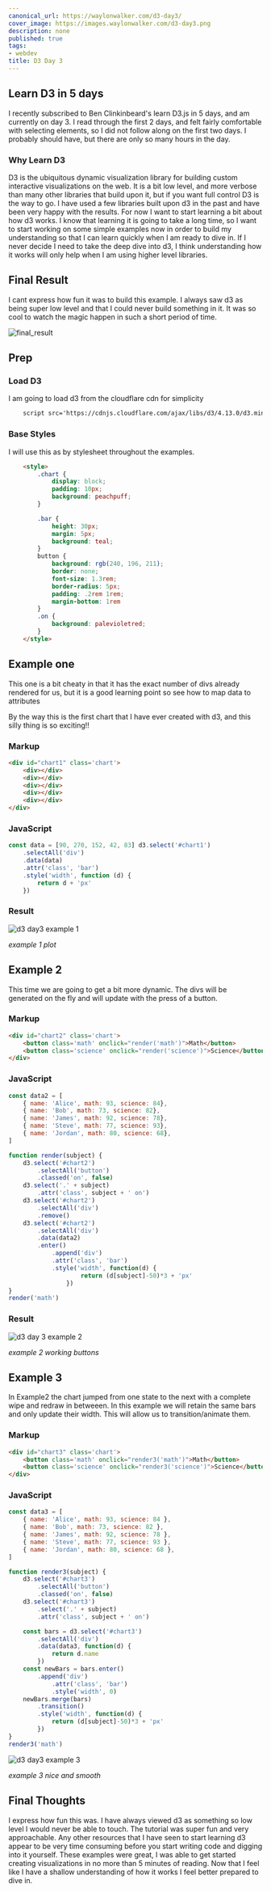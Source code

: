 ```yaml
---
canonical_url: https://waylonwalker.com/d3-day3/
cover_image: https://images.waylonwalker.com/d3-day3.png
description: none
published: true
tags:
- webdev
title: D3 Day 3
---
```


<script src='https://cdnjs.cloudflare.com/ajax/libs/d3/4.13.0/d3.min.js'></script>
<style>
    #content{
        max-width: 800px;
        margin: 0 auto;
    }
    .chart {
        display: block;
        padding: 10px;
        background: peachpuff;
    }

    .bar {
        height: 30px;
        margin: 5px;
        background: teal;
    }
    button {
        background: rgb(240, 196, 211);
        border: none;
        font-size: 1.3rem;
        border-radius: 5px;
        padding: .2rem 1rem;
        margin-bottom: 1rem
    }
    .on {
        background: palevioletred;
    }
</style>


## Learn D3 in 5 days

I recently subscribed to Ben Clinkinbeard's learn D3.js in 5 days, and am currently on day 3.  I read through the first 2 days, and felt fairly comfortable with selecting elements, so I did not follow along on the first two days.  I probably should have, but there are only so many hours in the day.

### Why Learn D3

D3 is the ubiquitous dynamic visualization library for building custom interactive visualizations on the web.  It is a bit low level, and more verbose than many other libraries that build upon it, but if you want full control D3 is the way to go.  I have used a few libraries built upon d3 in the past and have been very happy with the results.  For now I want to start learning a bit about how d3 works.  I know that learning it is going to take a long time, so I want to start working on some simple examples now in order to build my understanding so that I can learn quickly when I am ready to dive in.  If I never decide I need to take the deep dive into d3, I think understanding how it works will only help when I am using higher level libraries.

## Final Result
I cant express how fun it was to build this example. I always saw d3 as being super low level and that I could never build something in it.  It was so cool to watch the magic happen in such a short period of time.

![final_result](https://images.waylonwalker.com/d3-day3.gif)
## Prep
### Load D3

I am going to load d3 from the cloudflare cdn for simplicity

```HTML
    script src='https://cdnjs.cloudflare.com/ajax/libs/d3/4.13.0/d3.min.js'></script>
```

### Base Styles
I will use this as by stylesheet throughout the examples.


```html
    <style>
        .chart {
            display: block;
            padding: 10px;
            background: peachpuff;
        }

        .bar {
            height: 30px;
            margin: 5px;
            background: teal;
        }
        button {
            background: rgb(240, 196, 211);
            border: none;
            font-size: 1.3rem;
            border-radius: 5px;
            padding: .2rem 1rem;
            margin-bottom: 1rem
        }
        .on {
            background: palevioletred;
        }
    </style>
```

## Example one

This one is a bit cheaty in that it has the exact number of divs already rendered for us, but it is a good learning point so see how to map data to attributes


By the way this is the first chart that I have ever created with d3, and this silly thing is so exciting!!

### Markup
```HTML
<div id="chart1" class='chart'>
    <div></div>
    <div></div>
    <div></div>
    <div></div>
    <div></div>
</div>
```

### JavaScript
```JavaScript
const data = [90, 270, 152, 42, 83] d3.select('#chart1')
    .selectAll('div')
    .data(data)
    .attr('class', 'bar')
    .style('width', function (d) {
        return d + 'px'
    })
```

### Result

![d3 day3 example 1](d3-day3-1.png)

_example 1 plot_

<!--
<div id="chart1" class='chart'>
    <div></div>
    <div></div>
    <div></div>
    <div></div>
    <div></div>
</div>

<script>
    const data = [90, 270, 152, 42, 83]
    d3.select('#chart1')
        .selectAll('div')
        .data(data)
        .attr('class', 'bar')
        .style('width', function (d) {
            return d + 'px'
        })
</script>
 -->


## Example 2
This time we are going to get a bit more dynamic.  The divs will be generated on the fly and will update with the press of a button.

### Markup
```HTML
<div id="chart2" class='chart'>
    <button class='math' onclick="render('math')">Math</button>
    <button class='science' onclick="render('science')">Science</button>
</div>
```
### JavaScript

```JavaScript
const data2 = [
    { name: 'Alice', math: 93, science: 84},
    { name: 'Bob', math: 73, science: 82},
    { name: 'James', math: 92, science: 78},
    { name: 'Steve', math: 77, science: 93},
    { name: 'Jordan', math: 80, science: 68},
]

function render(subject) {
    d3.select('#chart2')
        .selectAll('button')
        .classed('on', false)
    d3.select('.' + subject)
        .attr('class', subject + ' on')
    d3.select('#chart2')
        .selectAll('div')
        .remove()
    d3.select('#chart2')
        .selectAll('div')
        .data(data2)
        .enter()
            .append('div')
            .attr('class', 'bar')
            .style('width', function(d) {
                    return (d[subject]-50)*3 + 'px'
                })
}
render('math')
```

### Result
<!--
<div id="chart2" class='chart'>
    <button class='math' onclick="render('math')">Math</button>
    <button class='science' onclick="render('science')">Science</button>
</div>



<script>
    const data2 = [
        { name: 'Alice', math: 93, science: 84},
        { name: 'Bob', math: 73, science: 82},
        { name: 'James', math: 92, science: 78},
        { name: 'Steve', math: 77, science: 93},
        { name: 'Jordan', math: 80, science: 68},
    ]

    function render(subject) {
        d3.select('#chart2')
            .selectAll('button')
            .classed('on', false)
        d3.select('.' + subject)
            .attr('class', subject + ' on')
        d3.select('#chart2')
            .selectAll('div')
            .remove()
        d3.select('#chart2')
            .selectAll('div')
            .data(data2)
            .enter()
                .append('div')
                .attr('class', 'bar')
                .style('width', function(d) {
                     return (d[subject]-50)*3 + 'px'
                    })
    }
    render('math')
</script>
 -->

![d3 day 3 example 2](https://images.waylonwalker.com/d3-day3-2.gif)

_example 2 working buttons_

## Example 3
In Example2 the chart jumped from one state to the next with a complete wipe and redraw in betweeen.  In this example we will retain the same bars and only update their width.  This will allow us to transition/animate them.

### Markup
```html
<div id="chart3" class='chart'>
    <button class='math' onclick="render3('math')">Math</button>
    <button class='science' onclick="render3('science')">Science</button>
</div>
```

### JavaScript
```JavaScript
const data3 = [
    { name: 'Alice', math: 93, science: 84 },
    { name: 'Bob', math: 73, science: 82 },
    { name: 'James', math: 92, science: 78 },
    { name: 'Steve', math: 77, science: 93 },
    { name: 'Jordan', math: 80, science: 68 },
]

function render3(subject) {
    d3.select('#chart3')
        .selectAll('button')
        .classed('on', false)
    d3.select('#chart3')
        .select('.' + subject)
        .attr('class', subject + ' on')

    const bars = d3.select('#chart3')
        .selectAll('div')
        .data(data3, function(d) {
            return d.name
        })
    const newBars = bars.enter()
        .append('div')
            .attr('class', 'bar')
            .style('width', 0)
    newBars.merge(bars)
        .transition()
        .style('width', function(d) {
            return (d[subject]-50)*3 + 'px'
        })
}
render3('math')
```

![d3 day3 example 3](https://images.waylonwalker.com/d3-day3.gif)

_example 3 nice and smooth_
<!--
<div id="chart3" class='chart'>
    <button class='math' onclick="render3('math')">Math</button>
    <button class='science' onclick="render3('science')">Science</button>
</div>



<script>
    const data3 = [
        { name: 'Alice', math: 93, science: 84 },
        { name: 'Bob', math: 73, science: 82 },
        { name: 'James', math: 92, science: 78 },
        { name: 'Steve', math: 77, science: 93 },
        { name: 'Jordan', math: 80, science: 68 },
    ]

    function render3(subject) {
        d3.select('#chart3')
            .selectAll('button')
            .classed('on', false)
        d3.select('#chart3')
            .select('.' + subject)
            .attr('class', subject + ' on')

        const bars = d3.select('#chart3')
            .selectAll('div')
            .data(data3, function(d) {
                return d.name
            })
        const newBars = bars.enter()
            .append('div')
                .attr('class', 'bar')
                .style('width', 0)
        newBars.merge(bars)
            .transition()
            .style('width', function(d) {
                return (d[subject]-50)*3 + 'px'
            })
    }
    render3('math')
</script>
 -->

## Final Thoughts

I express how fun this was.  I have always viewed d3 as something so low level I would never be able to touch.  The tutorial was super fun and very approachable.  Any other resources that I have seen to start learning d3 appear to be very time consuming before you start writing code and digging into it yourself. These examples were great, I was able to get started creating visualizations in no more than 5 minutes of reading.  Now that I feel like I have a shallow understanding of how it works I feel better prepared to dive in.